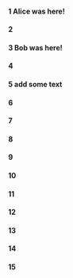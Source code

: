 #### 1 Alice was here!
#### 2
#### 3 Bob was here!
#### 4
#### 5 add some text
#### 6
#### 7
#### 8
#### 9
#### 10
#### 11
#### 12
#### 13
#### 14
#### 15
